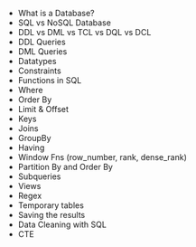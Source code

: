 - What is a Database?
- SQL vs NoSQL Database
- DDL vs DML vs TCL vs DQL vs DCL
- DDL Queries
- DML Queries
- Datatypes
- Constraints
- Functions in SQL
- Where
- Order By
- Limit & Offset
- Keys
- Joins
- GroupBy
- Having
- Window Fns (row_number, rank, dense_rank)
- Partition By and Order By
- Subqueries
- Views
- Regex
- Temporary tables
- Saving the results
- Data Cleaning with SQL
- CTE
